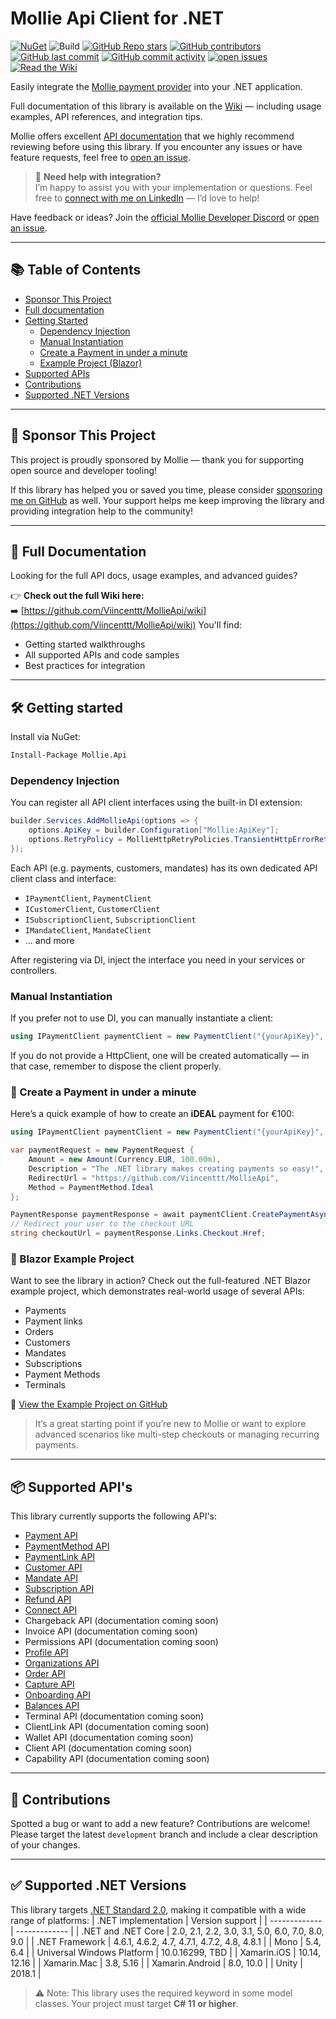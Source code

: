 # Mollie Api Client for .NET
[![NuGet](https://img.shields.io/nuget/v/Mollie.Api.svg)](https://www.nuget.org/packages/Mollie.Api)
![Build](https://github.com/Viincenttt/MollieApi/workflows/Run%20automated%20tests/badge.svg)
[![GitHub Repo stars](https://img.shields.io/github/stars/Viincenttt/MollieApi)](https://github.com/Viincenttt/MollieApi/stargazers)
[![GitHub contributors](https://img.shields.io/github/contributors/Viincenttt/MollieApi)](https://github.com/Viincenttt/MollieApi/graphs/contributors)
[![GitHub last commit](https://img.shields.io/github/last-commit/Viincenttt/MollieApi)](https://github.com/Viincenttt/MollieApi)
[![GitHub commit activity](https://img.shields.io/github/commit-activity/m/Viincenttt/MollieApi)](https://github.com/Viincenttt/MollieApi/graphs/commit-activity)
[![open issues](https://img.shields.io/github/issues/Viincenttt/MollieApi)](https://github.com/Viincenttt/MollieApi/issues)
[![Read the Wiki](https://img.shields.io/badge/docs-Wiki-blue)](https://github.com/Viincenttt/MollieApi/wiki)

Easily integrate the [Mollie payment provider](https://www.mollie.com) into your .NET application.

Full documentation of this library is available on the [Wiki](https://github.com/Viincenttt/MollieApi/wiki) — including usage examples, API references, and integration tips.

Mollie offers excellent [API documentation](https://docs.mollie.com/) that we highly recommend reviewing before using this library. If you encounter any issues or have feature requests, feel free to [open an issue](https://github.com/Viincenttt/MollieApi/issues). 

> 💬 **Need help with integration?**  
> I’m happy to assist you with your implementation or questions. Feel free to [connect with me on LinkedIn](https://www.linkedin.com/in/vincent-kok-4aa44211/) — I’d love to help!

Have feedback or ideas? Join the [official Mollie Developer Discord](https://discord.gg/Pdy49HxCWZ) or [open an issue](https://github.com/Viincenttt/MollieApi/issues).

---

## 📚 Table of Contents
- [Sponsor This Project](#-sponsor-this-project)
- [Full documentation](#-full-documentation)
- [Getting Started](#-getting-started)
  - [Dependency Injection](#dependency-injection)
  - [Manual Instantiation](#manual-instantiation)
  - [Create a Payment in under a minute](#-create-a-payment-in-under-a-minute)
  - [Example Project (Blazor)](#-blazor-example-project)
- [Supported APIs](#-supported-apis)
- [Contributions](#-contributions)
- [Supported .NET Versions](#-supported-net-versions)

---

## 💖 Sponsor This Project
This project is proudly sponsored by Mollie — thank you for supporting open source and developer tooling!

If this library has helped you or saved you time, please consider [sponsoring me on GitHub](https://github.com/sponsors/Viincenttt) as well.
Your support helps me keep improving the library and providing integration help to the community!

---

## 📖 Full Documentation
Looking for the full API docs, usage examples, and advanced guides?

👉 **Check out the full Wiki here:**  
➡️ [https://github.com/Viincenttt/MollieApi/wiki](https://github.com/Viincenttt/MollieApi/wiki)
You'll find:
- Getting started walkthroughs
- All supported APIs and code samples
- Best practices for integration

--- 

## 🛠 Getting started
Install via NuGet:
```bash
Install-Package Mollie.Api
```

### Dependency Injection
You can register all API client interfaces using the built-in DI extension:
```csharp
builder.Services.AddMollieApi(options => {
    options.ApiKey = builder.Configuration["Mollie:ApiKey"];
    options.RetryPolicy = MollieHttpRetryPolicies.TransientHttpErrorRetryPolicy();
});
```
Each API (e.g. payments, customers, mandates) has its own dedicated API client class and interface:
* `IPaymentClient`, `PaymentClient`
* `ICustomerClient`, `CustomerClient`
* `ISubscriptionClient`, `SubscriptionClient`
* `IMandateClient`, `MandateClient`
* ... and more

After registering via DI, inject the interface you need in your services or controllers.

### Manual Instantiation
If you prefer not to use DI, you can manually instantiate a client:
``` csharp
using IPaymentClient paymentClient = new PaymentClient("{yourApiKey}", new HttpClient());
```
If you do not provide a HttpClient, one will be created automatically — in that case, remember to dispose the client properly.

### 🚀 Create a Payment in under a minute
Here’s a quick example of how to create an **iDEAL** payment for €100:
```csharp
using IPaymentClient paymentClient = new PaymentClient("{yourApiKey}", new HttpClient());

var paymentRequest = new PaymentRequest {
    Amount = new Amount(Currency.EUR, 100.00m),
    Description = "The .NET library makes creating payments so easy!",
    RedirectUrl = "https://github.com/Viincenttt/MollieApi",
    Method = PaymentMethod.Ideal
};

PaymentResponse paymentResponse = await paymentClient.CreatePaymentAsync(paymentRequest);
// Redirect your user to the checkout URL
string checkoutUrl = paymentResponse.Links.Checkout.Href;
```

### 🧪 Blazor Example Project
Want to see the library in action? Check out the full-featured .NET Blazor example project, which demonstrates real-world usage of several APIs:
* Payments
* Payment links
* Orders
* Customers
* Mandates
* Subscriptions
* Payment Methods
* Terminals

🔗 [View the Example Project on GitHub](https://github.com/Viincenttt/MollieApi/tree/development/samples/Mollie.WebApplication.Blazor)
> It’s a great starting point if you’re new to Mollie or want to explore advanced scenarios like multi-step checkouts or managing recurring payments.

---

## 📦 Supported API's
This library currently supports the following API's:
- [Payment API](https://github.com/Viincenttt/MollieApi/wiki/02.-Payment-API)
- [PaymentMethod API](https://github.com/Viincenttt/MollieApi/wiki/03.-Payment-method-API)
- [PaymentLink API](https://github.com/Viincenttt/MollieApi/wiki/14.-Payment-link-Api)
- [Customer API](https://github.com/Viincenttt/MollieApi/wiki/05.-Customer-API)
- [Mandate API](https://github.com/Viincenttt/MollieApi/wiki/06.-Mandate-API)
- [Subscription API](https://github.com/Viincenttt/MollieApi/wiki/07.-Subscription-API)
- [Refund API](https://github.com/Viincenttt/MollieApi/wiki/04.-Refund-API)
- [Connect API](https://github.com/Viincenttt/MollieApi/wiki/10.-Connect-Api)
- Chargeback API (documentation coming soon)
- Invoice API (documentation coming soon)
- Permissions API (documentation coming soon)
- [Profile API](https://github.com/Viincenttt/MollieApi/wiki/11.-Profile-Api)
- [Organizations API](https://github.com/Viincenttt/MollieApi/wiki/09.-Organization-API)
- [Order API](https://github.com/Viincenttt/MollieApi/wiki/08.-Order-API)
- [Capture API](https://github.com/Viincenttt/MollieApi/wiki/12.-Captures-API)
- [Onboarding API](https://github.com/Viincenttt/MollieApi/wiki/13.-Onboarding-Api)
- [Balances API](https://github.com/Viincenttt/MollieApi/wiki/15.-Balances-Api)
- Terminal API (documentation coming soon)
- ClientLink API (documentation coming soon)
- Wallet API (documentation coming soon)
- Client API (documentation coming soon)
- Capability API (documentation coming soon)

---

## 🤝 Contributions
Spotted a bug or want to add a new feature? Contributions are welcome! Please target the latest `development` branch and include a clear description of your changes.

---

## ✅ Supported .NET Versions
This library targets [.NET Standard 2.0](https://docs.microsoft.com/en-us/dotnet/standard/net-standard?tabs=net-standard-2-0), making it compatible with a wide range of platforms:
| .NET implementation  | Version support |
| ------------- | ------------- |
| .NET and .NET Core | 2.0, 2.1, 2.2, 3.0, 3.1, 5.0, 6.0, 7.0, 8.0, 9.0 |
| .NET Framework  | 4.6.1, 4.6.2, 4.7, 4.7.1, 4.7.2, 4.8, 4.8.1  |
| Mono | 5.4, 6.4  |
| Universal Windows Platform | 10.0.16299, TBD |
| Xamarin.iOS | 10.14, 12.16 |
| Xamarin.Mac | 3.8, 5.16 |
| Xamarin.Android | 8.0, 10.0 |
| Unity | 2018.1 |

> ⚠️ Note: This library uses the required keyword in some model classes. Your project must target **C# 11 or higher**.

